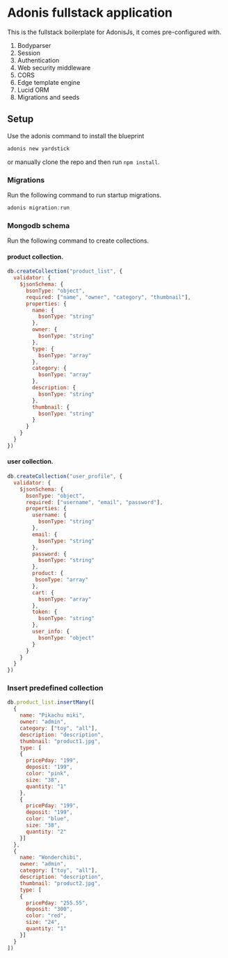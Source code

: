 # Adonis fullstack application

This is the fullstack boilerplate for AdonisJs, it comes pre-configured with.

1. Bodyparser
2. Session
3. Authentication
4. Web security middleware
5. CORS
6. Edge template engine
7. Lucid ORM
8. Migrations and seeds

## Setup

Use the adonis command to install the blueprint

```bash
adonis new yardstick
```

or manually clone the repo and then run `npm install`.


### Migrations

Run the following command to run startup migrations.

```js
adonis migration:run
```
### Mongodb schema

Run the following command to create collections.

#### product collection.

```js
db.createCollection("product_list", {
  validator: {
    $jsonSchema: {
      bsonType: "object",
      required: ["name", "owner", "category", "thumbnail"],
      properties: {
        name: {
          bsonType: "string"
        },
        owner: {
          bsonType: "string"
        },
        type: {
          bsonType: "array"
        },
        category: {
          bsonType: "array"
        },
        description: {
          bsonType: "string"
        },
        thumbnail: {
          bsonType: "string"
        }
      }
    }
  }
})
```
#### user collection.

```js
db.createCollection("user_profile", {
  validator: {
    $jsonSchema: {
      bsonType: "object",
      required: ["username", "email", "password"],
      properties: {
        username: {
          bsonType: "string"
        },
        email: {
          bsonType: "string"
        },
        password: {
          bsonType: "string"
        },
        product: {
         bsonType: "array"
        },
        cart: {
          bsonType: "array"
        },
        token: {
          bsonType: "string"
        },
        user_info: {
          bsonType: "object"
        }
      }
    }
  }
})
```
### Insert predefined collection

```js
db.product_list.insertMany([
  {
    name: "Pikachu miki",
    owner: "admin",
    category: ["toy", "all"],
    description: "description",
    thumbnail: "product1.jpg",
    type: [
    {
      pricePday: "199",
      deposit: "199",
      color: "pink",
      size: "38",
      quantity: "1"
    },
    {
      pricePday: "199",
      deposit: "199",
      color: "blue",
      size: "38",
      quantity: "2"
    }]
  },
  {
    name: "Wonderchibi",
    owner: "admin",
    category: ["toy", "all"],
    description: "description",
    thumbnail: "product2.jpg",
    type: [
    {
      pricePday: "255.55",
      deposit: "300",
      color: "red",
      size: "24",
      quantity: "1"
    }]
  }
])
```
